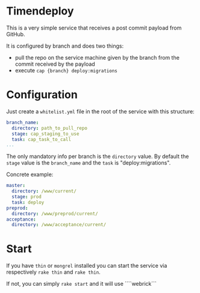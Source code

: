 # Timendeploy

This is a very simple service that receives a post commit payload from GitHub.

It is configured by branch and does two things:
- pull the repo on the service machine given by the branch from the commit received by the payload
- execute ```cap {branch} deploy:migrations```


Configuration
===

Just create a ```whitelist.yml``` file in the root of the service with this structure:

```yaml
branch_name:
  directory: path_to_pull_repo
  stage: cap_staging_to_use
  task: cap_task_to_call 
...
```

The only mandatory info per branch is the ```directory``` value. By default the ```stage``` value is the ```branch_name``` and the ```task``` is "deploy:migrations".


Concrete example:
```yaml
master: 
  directory: /www/current/
  stage: prod
  task: deploy
preprod: 
  directory: /www/preprod/current/
acceptance: 
  directory: /www/acceptance/current/
```

Start
===

If you have ```thin``` or ```mongrel``` installed you can start the service via respectively ```rake thin``` and ```rake thin```.

If not, you can simply ```rake start``` and it will use ````webrick```


